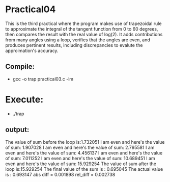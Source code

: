 # Practical04

This is the third practical where the program makes use of trapezoidal rule to approximate the integral of the tangent function from 0 to 60 degrees, then compares the result with the real value of log(2).
It adds contributions from many angles using a loop, verifies that the angles are even, and produces pertinent results, including discrepancies to evalute the approimation's accuracy.

## Compile:

* gcc -o trap practical03.c -lm

# Execute: 
* ./trap

## output:

The value of sum before the loop is:1.732051
I am even and here's the value of sum: 1.907028
I am even and here's the value of sum: 2.795581
I am even and here's the value of sum: 4.456137
I am even and here's the value of sum: 7.011252
I am even and here's the value of sum: 10.689451
I am even and here's the value of sum: 15.929254
The value of sum after the loop is:15.929254
The final value of the sum is : 0.695045
The actual value is : 0.693147
abs diff = 0.001898
 rel_diff = 0.002738

